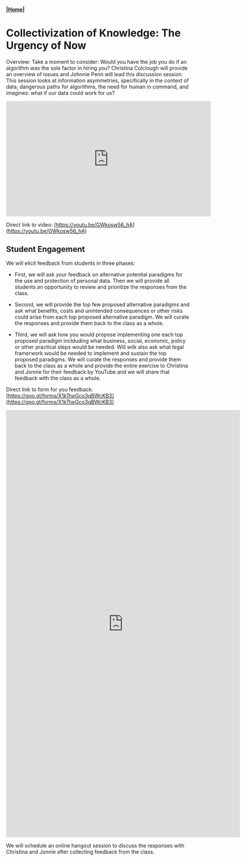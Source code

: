 #### |[Home](https://mitmedialab.github.io/2019-MIT-Computational-Law-Course)|

# Collectivization of Knowledge: The Urgency of Now

Overview: Take a moment to consider: Would you have the job you do if an algorithm was the sole factor in hiring you? Christina Colclough will provide an overview of issues and Johnnie Penn will lead this discussion session. This session looks at information asymmetries, specifically in the context of data, dangerous paths for algorithms, the need for human in command, and imagines: what if our data could work for us?

<iframe width="560" height="315" src="https://www.youtube.com/embed/GWkosw56_hA" frameborder="0" allow="accelerometer; autoplay; encrypted-media; gyroscope; picture-in-picture" allowfullscreen></iframe>

Direct link to video: [https://youtu.be/GWkosw56_hA](https://youtu.be/GWkosw56_hA)

## Student Engagement

We will elicit feedback from students in three phases: 

* First, we will ask your feedback on alternative potential paradigms for the use and protection of personal data. Then we will provide all students an opportunity to review and prioritize the responses from the class.  

* Second, we will provide the top few proposed alternative paradigms and ask what benefits, costs and unintended consequences or other risks could arise from each top proposed alternative paradigm.  We will curate the responses and provide them back to the class as a whole.  

* Third, we will ask how you would propose implementing one each top proposed paradigm inclduding what business, social, economic, policy or other practical steps would be needed.  Will wilk also ask what legal framerwork would be needed to implement and sustain the top proposed paradigms.   We will curate the responses and provide them back to the class as a whole and provide the entire exercise to Christina and Jonnie for their feedback by YouTube and we will share that feedback with the class as a whole. 

Direct link to form for you feedback: [https://goo.gl/forms/X1kTtwGco3qBWcKB3](https://goo.gl/forms/X1kTtwGco3qBWcKB3)

<iframe src="https://docs.google.com/forms/d/e/1FAIpQLScD_PfjoyR_nunVrtYuvpZdfjn-U57BdlyxpPm6H_jfxoGGXA/viewform?embedded=true" width="640" height="1167" frameborder="0" marginheight="0" marginwidth="0">Loading...</iframe>

We will schedule an online hangout session to discuss the responses with Christina and Jonnie after collecting feedback from the class.  
